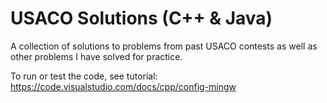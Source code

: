 # USACO Solutions (C++ & Java)
A collection of solutions to problems from past USACO contests as well as other problems
I have solved for practice.

To run or test the code, see tutorial: https://code.visualstudio.com/docs/cpp/config-mingw

